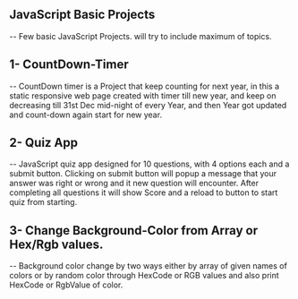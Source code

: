 ## JavaScript Basic Projects
-- Few basic JavaScript Projects. will try to include maximum of topics.

## 1- CountDown-Timer
-- CountDown timer is a Project that keep counting for next year, in this a static responsive web page created with timer till new year, and keep on decreasing till 31st Dec mid-night of every Year, and then Year got updated and count-down again start for new year.

## 2- Quiz App
-- JavaScript quiz app designed for 10 questions, with 4 options each and a submit button. Clicking on submit button will popup a message that your answer was right or wrong and it new question will encounter. After completing all questions it will show Score and a reload to button to start quiz from starting.

## 3- Change Background-Color from Array or Hex/Rgb values.
-- Background color change by two ways either by array of given names of colors or by random color through HexCode or RGB values and also print HexCode or RgbValue of color.


